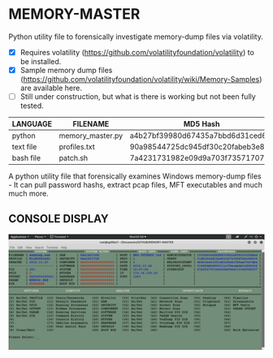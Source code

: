 # MEMORY-MASTER
Python utility file to forensically investigate memory-dump files via volatility.

- [x] Requires volatility (https://github.com/volatilityfoundation/volatility) to be installed.
- [x] Sample memory dump files (https://github.com/volatilityfoundation/volatility/wiki/Memory-Samples) are available here.
- [ ] Still under construction, but what is there is working but not been fully tested.

| LANGUAGE  | FILENAME         | MD5 Hash                         |
|------     |------            | -------                          |
| python    | memory_master.py | a4b27bf39980d67435a7bbd6d31ced66 |
| text file | profiles.txt     | 90a98544725dc945df30c20fabeb3e80 |
| bash file | patch.sh         | 7a4231731982e09d9a703f7357170755 |


A python utility file that forensically examines Windows memory-dump files - It can pull password hashs, extract pcap files, MFT executables and much much more.

## CONSOLE DISPLAY
![Screenshot](picture1.png)
